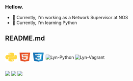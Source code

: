 ### Hellow.


- 🔭 Currently, I'm working as a Network Supervisor at NOS
- 🌱 Currently, I'm learning Python

## README.md

<div style="display: inline_block"><br>
  <img align="center" alt="Lyn-Python" height="30" width="40" src="https://raw.githubusercontent.com/devicons/devicon/master/icons/python/python-plain.svg">
  <img align="center" alt="Lyn-HTML" height="30" width="40" src="https://raw.githubusercontent.com/devicons/devicon/master/icons/html5/html5-original.svg">
  <img align="center" alt="Lyn-CSS" height="30" width="40" src="https://raw.githubusercontent.com/devicons/devicon/master/icons/css3/css3-original.svg">
  <img align="center" alt="Lyn-Python" height="30" width="40" src="https://cdn.jsdelivr.net/gh/devicons/devicon@latest/icons/bash/bash-original.svg" />
  <img align="center" alt="Lyn-Vagrant" height="30" width="40" src="https://cdn.jsdelivr.net/gh/devicons/devicon@latest/icons/vagrant/vagrant-original.svg" />              
</div>

  
  ##
 
<div> 
  <a href="#" target="_blank"><img src="https://img.shields.io/badge/YouTube-FF0000?style=for-the-badge&logo=youtube&logoColor=white" target="_blank"></a>
  <a href="https://discord.gg/" target="_blank"><img src="https://img.shields.io/badge/Discord-7289DA?style=for-the-badge&logo=discord&logoColor=white" target="_blank"></a> 
  <a href="https://www.linkedin.com/in/layls0ns1lva/" target="_blank"><img src="https://img.shields.io/badge/-LinkedIn-%230077B5?style=for-the-badge&logo=linkedin&logoColor=white" target="_blank"></a> 
  
</div>

<!--

#Tech Icons#
https://devicon.dev/

#Social Midia Icons#
https://dev.to/

#Markdown doc#
https://docs.pipz.com/central-de-ajuda/learning-center/guia-basico-de-markdown#open

-->
